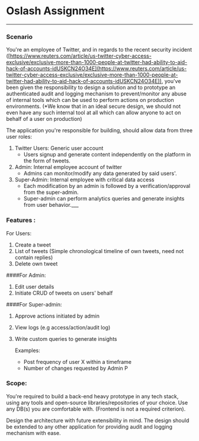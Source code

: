 # Oslash Assignment
___
### Scenario

You're an employee of Twitter, and in regards to the recent security incident ([https://www.reuters.com/article/us-twitter-cyber-access-exclusive/exclusive-more-than-1000-people-at-twitter-had-ability-to-aid-hack-of-accounts-idUSKCN24O34E](https://www.reuters.com/article/us-twitter-cyber-access-exclusive/exclusive-more-than-1000-people-at-twitter-had-ability-to-aid-hack-of-accounts-idUSKCN24O34E)), you've been given the responsibility to design a solution and to prototype an authenticated audit and logging mechanism to prevent/monitor any abuse of internal tools which can be used to perform actions on production environments. (*We know that in an ideal secure design, we should not even have any such internal tool at all which can allow anyone to act on behalf of a user on production)

The application you're responsible for building, should allow data from three user roles:

1. Twitter Users: Generic user account
    - Users signup and generate content independently on the platform in the form of tweets.
2. Admin: Internal employee account of twitter
    - Admins can monitor/modify any data generated by said users'.
3. Super-Admin: Internal employee with critical data access
    - Each modification by an admin is followed by a verification/approval from the super-admin.
    - Super-admin can perform analytics queries and generate insights from user behavior.___

### Features :

For Users:

1. Create a tweet
2. List of tweets (Simple chronological timeline of own tweets, need not contain replies)
3. Delete own tweet

####For Admin:

1. Edit user details
2. Initiate CRUD of tweets on users' behalf

####For Super-admin:

1. Approve actions initiated by admin
2. View logs (e.g access/action/audit log)
3. Write custom queries to generate insights

    Examples:

    - Post frequency of user X within a timeframe
    - Number of changes requested by Admin P

### Scope: 

You're required to build a back-end heavy prototype in any tech stack, using any tools and open-source libraries/repositories of your choice. Use any DB(s) you are comfortable with. (Frontend is not a required criterion).

Design the architecture with future extensibility in mind. The design should be extended to any other application for providing audit and logging mechanism with ease.